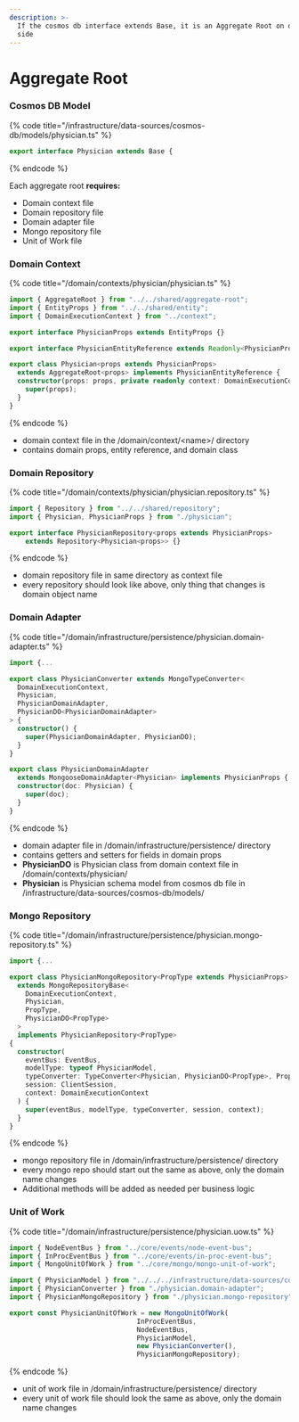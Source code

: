 ```yaml
---
description: >-
  If the cosmos db interface extends Base, it is an Aggregate Root on domain
  side
---
```


# Aggregate Root

### Cosmos DB Model

{% code title="/infrastructure/data-sources/cosmos-db/models/physician.ts" %}
```typescript
export interface Physician extends Base {
```
{% endcode %}

Each aggregate root **requires:**

* Domain context file
* Domain repository file
* Domain adapter file
* Mongo repository file
* Unit of Work file

### Domain Context

{% code title="/domain/contexts/physician/physician.ts" %}
```typescript
import { AggregateRoot } from "../../shared/aggregate-root";
import { EntityProps } from "../../shared/entity";
import { DomainExecutionContext } from "../context";

export interface PhysicianProps extends EntityProps {}

export interface PhysicianEntityReference extends Readonly<PhysicianProps> {}

export class Physician<props extends PhysicianProps> 
  extends AggregateRoot<props> implements PhysicianEntityReference {
  constructor(props: props, private readonly context: DomainExecutionContext) { 
    super(props);
  }
}
```
{% endcode %}

* domain context file in the /domain/context/\<name>/ directory
* contains domain props, entity reference, and domain class

### Domain Repository

{% code title="/domain/contexts/physician/physician.repository.ts" %}
```typescript
import { Repository } from "../../shared/repository";
import { Physician, PhysicianProps } from "./physician";

export interface PhysicianRepository<props extends PhysicianProps> 
    extends Repository<Physician<props>> {}
```
{% endcode %}

* domain repository file in same directory as context file
* every repository should look like above, only thing that changes is domain object name

### Domain Adapter

{% code title="/domain/infrastructure/persistence/physician.domain-adapter.ts" %}
```typescript
import {...

export class PhysicianConverter extends MongoTypeConverter<
  DomainExecutionContext,
  Physician,
  PhysicianDomainAdapter,
  PhysicianDO<PhysicianDomainAdapter>
> {
  constructor() {
    super(PhysicianDomainAdapter, PhysicianDO);
  }
}

export class PhysicianDomainAdapter 
  extends MongooseDomainAdapter<Physician> implements PhysicianProps {
  constructor(doc: Physician) {
    super(doc);
  }
}
```
{% endcode %}

* domain adapter file in /domain/infrastructure/persistence/ directory
* contains getters and setters for fields in domain props
* **PhysicianDO** is Physician class from domain context file in /domain/contexts/physician/
* **Physician** is Physician schema model from cosmos db file in /infrastructure/data-sources/cosmos-db/models/

### Mongo Repository

{% code title="/domain/infrastructure/persistence/physician.mongo-repository.ts" %}
```typescript
import {...

export class PhysicianMongoRepository<PropType extends PhysicianProps>
  extends MongoRepositoryBase<
    DomainExecutionContext, 
    Physician, 
    PropType, 
    PhysicianDO<PropType>
  >
  implements PhysicianRepository<PropType>
{
  constructor(
    eventBus: EventBus,
    modelType: typeof PhysicianModel,
    typeConverter: TypeConverter<Physician, PhysicianDO<PropType>, PropType, DomainExecutionContext>,
    session: ClientSession,
    context: DomainExecutionContext
  ) {
    super(eventBus, modelType, typeConverter, session, context);
  }
}
```
{% endcode %}

* mongo repository file in /domain/infrastructure/persistence/ directory
* every mongo repo should start out the same as above, only the domain name changes
* Additional methods will be added as needed per business logic

### Unit of Work

{% code title="/domain/infrastructure/persistence/physician.uow.ts" %}
```typescript
import { NodeEventBus } from "../core/events/node-event-bus";
import { InProcEventBus } from "../core/events/in-proc-event-bus";
import { MongoUnitOfWork } from "../core/mongo/mongo-unit-of-work";

import { PhysicianModel } from "../../../infrastructure/data-sources/cosmos-db/models/physician";
import { PhysicianConverter } from "./physician.domain-adapter";
import { PhysicianMongoRepository } from "./physician.mongo-repository";

export const PhysicianUnitOfWork = new MongoUnitOfWork(
                                InProcEventBus, 
                                NodeEventBus, 
                                PhysicianModel, 
                                new PhysicianConverter(), 
                                PhysicianMongoRepository);
```
{% endcode %}

* unit of work file in /domain/infrastructure/persistence/ directory
* every unit of work file should look the same as above, only the domain name changes
